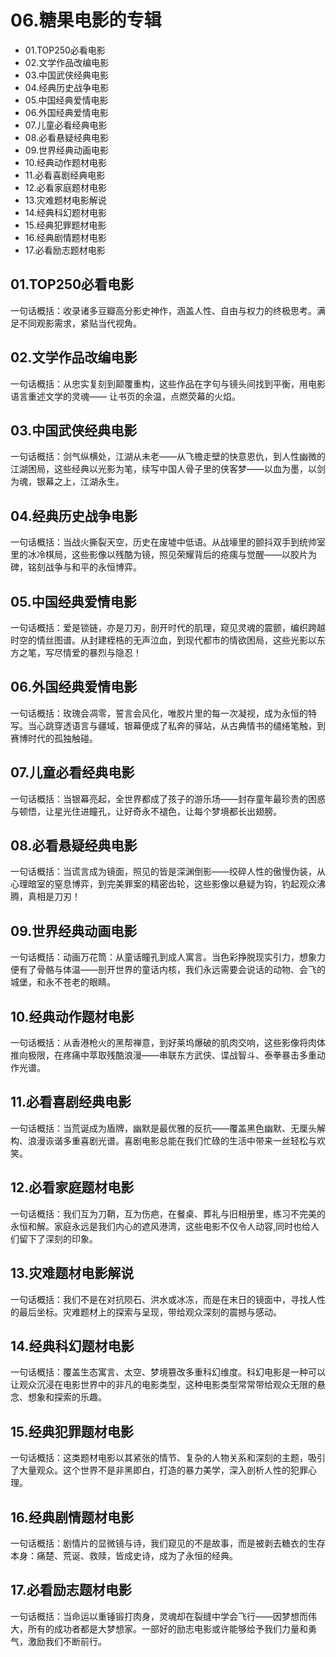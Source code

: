 # 06.糖果电影的专辑
- 01.TOP250必看电影
- 02.文学作品改编电影
- 03.中国武侠经典电影
- 04.经典历史战争电影
- 05.中国经典爱情电影
- 06.外国经典爱情电影
- 07.儿童必看经典电影
- 08.必看悬疑经典电影
- 09.世界经典动画电影
- 10.经典动作题材电影
- 11.必看喜剧经典电影
- 12.必看家庭题材电影
- 13.灾难题材电影解说
- 14.经典科幻题材电影
- 15.经典犯罪题材电影
- 16.经典剧情题材电影
- 17.必看励志题材电影



## 01.TOP250必看电影

一句话概括：收录诸多豆瓣高分影史神作，涵盖人性、自由与权力的终极思考。满足不同观影需求，紧贴当代视角。

## 02.文学作品改编电影

一句话概括：从忠实复刻到颠覆重构，这些作品在字句与镜头间找到平衡，用电影语言重述文学的灵魂—— 让书页的余温，点燃荧幕的火焰。

## 03.中国武侠经典电影

一句话概括：剑气纵横处，江湖从未老——从飞檐走壁的快意恩仇，到人性幽微的江湖困局，这些经典以光影为笔，续写中国人骨子里的侠客梦——以血为墨，以剑为魂，银幕之上，江湖永生。

## 04.经典历史战争电影

一句话概括：当战火撕裂天空，历史在废墟中低语。从战壕里的颤抖双手到统帅室里的冰冷棋局，这些影像以残酷为镜，照见荣耀背后的疮痍与觉醒——以胶片为碑，铭刻战争与和平的永恒博弈。

## 05.中国经典爱情电影

一句话概括：爱是锁链，亦是刀刃，剖开时代的肌理，窥见灵魂的震颤，编织跨越时空的情丝图谱。从封建桎梏的无声泣血，到现代都市的情欲困局，这些光影以东方之笔，写尽情爱的暴烈与隐忍！

## 06.外国经典爱情电影

一句话概括：玫瑰会凋零，誓言会风化，唯胶片里的每一次凝视，成为永恒的特写。当心跳穿透语言与疆域，银幕便成了私奔的驿站，从古典情书的缱绻笔触，到赛博时代的孤独触碰。

## 07.儿童必看经典电影

一句话概括：当银幕亮起，全世界都成了孩子的游乐场——封存童年最珍贵的困惑与顿悟，让星光住进瞳孔，让好奇永不褪色，让每个梦境都长出翅膀。

## 08.必看悬疑经典电影

一句话概括：当谎言成为镜面，照见的皆是深渊倒影——绞碎人性的傲慢伪装，从心理暗室的窒息博弈，到完美罪案的精密齿轮，这些影像以悬疑为钩，钓起观众沸腾，真相是刀刃！

## 09.世界经典动画电影

一句话概括：动画万花筒：从童话瞳孔到成人寓言。当色彩挣脱现实引力，想象力便有了骨骼与体温——剖开世界的童话内核，我们永远需要会说话的动物、会飞的城堡，和永不苍老的眼睛。

## 10.经典动作题材电影

一句话概括：从香港枪火的黑帮禅意，到好莱坞爆破的肌肉交响，这些影像将肉体推向极限，在疼痛中萃取残酷浪漫——串联东方武侠、谍战智斗、泰拳暴击多重动作光谱。

## 11.必看喜剧经典电影

一句话概括：当荒诞成为盾牌，幽默是最优雅的反抗——覆盖黑色幽默、无厘头解构、浪漫诙谐多重喜剧光谱。喜剧电影总能在我们忙碌的生活中带来一丝轻松与欢笑。

## 12.必看家庭题材电影

一句话概括：我们互为刀鞘，互为伤疤，在餐桌、葬礼与旧相册里，练习不完美的永恒和解。家庭永远是我们内心的遮风港湾，这些电影不仅令人动容,同时也给人们留下了深刻的印象。

## 13.灾难题材电影解说

一句话概括：我们不是在对抗陨石、洪水或冰冻，而是在末日的镜面中，寻找人性的最后坐标。灾难题材上的探索与呈现，带给观众深刻的震撼与感动。

## 14.经典科幻题材电影

一句话概括：覆盖生态寓言、太空、梦境篡改多重科幻维度。科幻电影是一种可以让观众沉浸在电影世界中的非凡的电影类型，这种电影类型常常带给观众无限的悬念、想象和探索的乐趣。

## 15.经典犯罪题材电影

一句话概括：‌这类题材电影以其紧张的情节、复杂的人物关系和深刻的主题，吸引了大量观众。这个世界不是非黑即白，打造的暴力美学，深入剖析人性的犯罪心理。

## 16.经典剧情题材电影

一句话概括：剧情片的显微镜与诗，我们窥见的不是故事，而是被剥去糖衣的生存本身：痛楚、荒诞、救赎，皆成史诗，成为了永恒的经典。

## 17.必看励志题材电影

一句话概括：当命运以重锤锻打肉身，灵魂却在裂缝中学会飞行——因梦想而伟大，所有的成功者都是大梦想家。一部好的励志电影或许能够给予我们力量和勇气，激励我们不断前行。




